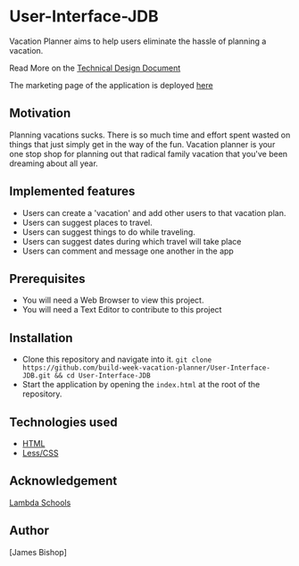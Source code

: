 # User-Interface-JDB

Vacation Planner aims to help users eliminate the hassle of planning a vacation.

Read More on the [Technical Design Document](https://docs.google.com/document/d/1yFfJ5_FH-15WMQaEHXUoSX8DCKcvnybIqZ5pLfFBdyw/)

The marketing page of the application is deployed [here](https://loving-murdock-721926.netlify.com/index.html)

## Motivation

Planning vacations sucks. There is so much time and effort spent wasted on things that just simply get in the way of the fun. Vacation planner is your one stop shop for planning out that radical family vacation that you've been dreaming about all year.

## Implemented features

- Users can create a 'vacation' and add other users to that vacation plan.
- Users can suggest places to travel.
- Users can suggest things to do while traveling.
- Users can suggest dates during which travel will take place
- Users can comment and message one another in the app

## Prerequisites

- You will need a Web Browser to view this project.
- You will need a Text Editor to contribute to this project

## Installation

- Clone this repository and navigate into it.
  `git clone https://github.com/build-week-vacation-planner/User-Interface-JDB.git && cd User-Interface-JDB`
- Start the application by opening the `index.html` at the root of the repository.

## Technologies used

- [HTML](https://developer.mozilla.org/en-US/docs/Web/HTML)
- [Less/CSS](http://lesscss.org/)

## Acknowledgement

[Lambda Schools](https://lambdaschool.com/)

## Author

[James Bishop]
